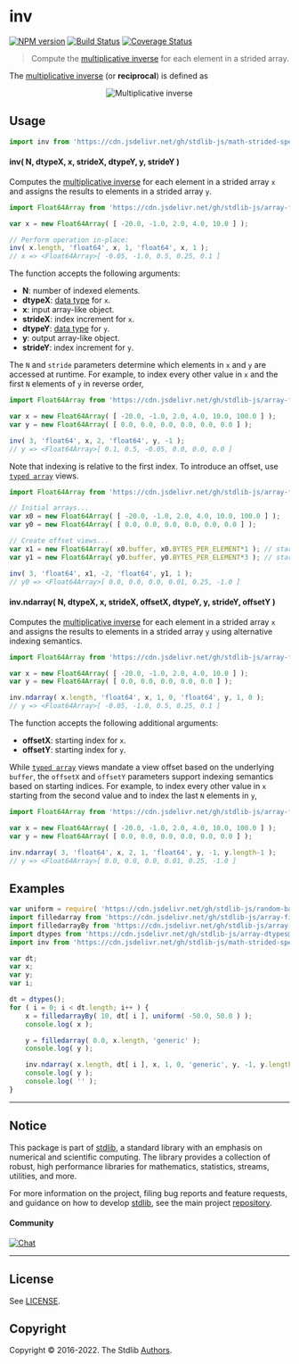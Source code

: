 <!--

@license Apache-2.0

Copyright (c) 2021 The Stdlib Authors.

Licensed under the Apache License, Version 2.0 (the "License");
you may not use this file except in compliance with the License.
You may obtain a copy of the License at

   http://www.apache.org/licenses/LICENSE-2.0

Unless required by applicable law or agreed to in writing, software
distributed under the License is distributed on an "AS IS" BASIS,
WITHOUT WARRANTIES OR CONDITIONS OF ANY KIND, either express or implied.
See the License for the specific language governing permissions and
limitations under the License.

-->

# inv

[![NPM version][npm-image]][npm-url] [![Build Status][test-image]][test-url] [![Coverage Status][coverage-image]][coverage-url] <!-- [![dependencies][dependencies-image]][dependencies-url] -->

> Compute the [multiplicative inverse][@stdlib/math/base/special/inv] for each element in a strided array.

<section class="intro">

The [multiplicative inverse][@stdlib/math/base/special/inv] (or **reciprocal**) is defined as

<!-- <equation class="equation" label="eq:multiplicative_inverse" align="center" raw="y = \frac{1}{x}" alt="Multiplicative inverse"> -->

<div class="equation" align="center" data-raw-text="y = \frac{1}{x}" data-equation="eq:multiplicative_inverse">
    <img src="https://cdn.jsdelivr.net/gh/stdlib-js/stdlib@c2ccda51c88b70a3311bc9ac46163826f945ebc0/lib/node_modules/@stdlib/math/strided/special/inv/docs/img/equation_multiplicative_inverse.svg" alt="Multiplicative inverse">
    <br>
</div>

<!-- </equation> -->

</section>

<!-- /.intro -->



<section class="usage">

## Usage

```javascript
import inv from 'https://cdn.jsdelivr.net/gh/stdlib-js/math-strided-special-inv@deno/mod.js';
```

#### inv( N, dtypeX, x, strideX, dtypeY, y, strideY )

Computes the [multiplicative inverse][@stdlib/math/base/special/inv] for each element in a strided array `x` and assigns the results to elements in a strided array `y`.

```javascript
import Float64Array from 'https://cdn.jsdelivr.net/gh/stdlib-js/array-float64@deno/mod.js';

var x = new Float64Array( [ -20.0, -1.0, 2.0, 4.0, 10.0 ] );

// Perform operation in-place:
inv( x.length, 'float64', x, 1, 'float64', x, 1 );
// x => <Float64Array>[ -0.05, -1.0, 0.5, 0.25, 0.1 ]
```

The function accepts the following arguments:

-   **N**: number of indexed elements.
-   **dtypeX**: [data type][@stdlib/strided/dtypes] for `x`.
-   **x**: input array-like object.
-   **strideX**: index increment for `x`.
-   **dtypeY**: [data type][@stdlib/strided/dtypes] for `y`.
-   **y**: output array-like object.
-   **strideY**: index increment for `y`.

The `N` and `stride` parameters determine which elements in `x` and `y` are accessed at runtime. For example, to index every other value in `x` and the first `N` elements of `y` in reverse order,

```javascript
import Float64Array from 'https://cdn.jsdelivr.net/gh/stdlib-js/array-float64@deno/mod.js';

var x = new Float64Array( [ -20.0, -1.0, 2.0, 4.0, 10.0, 100.0 ] );
var y = new Float64Array( [ 0.0, 0.0, 0.0, 0.0, 0.0, 0.0 ] );

inv( 3, 'float64', x, 2, 'float64', y, -1 );
// y => <Float64Array>[ 0.1, 0.5, -0.05, 0.0, 0.0, 0.0 ]
```

Note that indexing is relative to the first index. To introduce an offset, use [`typed array`][mdn-typed-array] views.

```javascript
import Float64Array from 'https://cdn.jsdelivr.net/gh/stdlib-js/array-float64@deno/mod.js';

// Initial arrays...
var x0 = new Float64Array( [ -20.0, -1.0, 2.0, 4.0, 10.0, 100.0 ] );
var y0 = new Float64Array( [ 0.0, 0.0, 0.0, 0.0, 0.0, 0.0 ] );

// Create offset views...
var x1 = new Float64Array( x0.buffer, x0.BYTES_PER_ELEMENT*1 ); // start at 2nd element
var y1 = new Float64Array( y0.buffer, y0.BYTES_PER_ELEMENT*3 ); // start at 4th element

inv( 3, 'float64', x1, -2, 'float64', y1, 1 );
// y0 => <Float64Array>[ 0.0, 0.0, 0.0, 0.01, 0.25, -1.0 ]
```

#### inv.ndarray( N, dtypeX, x, strideX, offsetX, dtypeY, y, strideY, offsetY )

Computes the [multiplicative inverse][@stdlib/math/base/special/inv] for each element in a strided array `x` and assigns the results to elements in a strided array `y` using alternative indexing semantics.

```javascript
import Float64Array from 'https://cdn.jsdelivr.net/gh/stdlib-js/array-float64@deno/mod.js';

var x = new Float64Array( [ -20.0, -1.0, 2.0, 4.0, 10.0 ] );
var y = new Float64Array( [ 0.0, 0.0, 0.0, 0.0, 0.0 ] );

inv.ndarray( x.length, 'float64', x, 1, 0, 'float64', y, 1, 0 );
// y => <Float64Array>[ -0.05, -1.0, 0.5, 0.25, 0.1 ]
```

The function accepts the following additional arguments:

-   **offsetX**: starting index for `x`.
-   **offsetY**: starting index for `y`.

While [`typed array`][mdn-typed-array] views mandate a view offset based on the underlying `buffer`, the `offsetX` and `offsetY` parameters support indexing semantics based on starting indices. For example, to index every other value in `x` starting from the second value and to index the last `N` elements in `y`,

```javascript
import Float64Array from 'https://cdn.jsdelivr.net/gh/stdlib-js/array-float64@deno/mod.js';

var x = new Float64Array( [ -20.0, -1.0, 2.0, 4.0, 10.0, 100.0 ] );
var y = new Float64Array( [ 0.0, 0.0, 0.0, 0.0, 0.0, 0.0 ] );

inv.ndarray( 3, 'float64', x, 2, 1, 'float64', y, -1, y.length-1 );
// y => <Float64Array>[ 0.0, 0.0, 0.0, 0.01, 0.25, -1.0 ]
```

</section>

<!-- /.usage -->

<section class="notes">

</section>

<!-- /.notes -->

<section class="examples">

## Examples

<!-- eslint no-undef: "error" -->

```javascript
var uniform = require( 'https://cdn.jsdelivr.net/gh/stdlib-js/random-base-uniform' ).factory;
import filledarray from 'https://cdn.jsdelivr.net/gh/stdlib-js/array-filled@deno/mod.js';
import filledarrayBy from 'https://cdn.jsdelivr.net/gh/stdlib-js/array-filled-by@deno/mod.js';
import dtypes from 'https://cdn.jsdelivr.net/gh/stdlib-js/array-dtypes@deno/mod.js';
import inv from 'https://cdn.jsdelivr.net/gh/stdlib-js/math-strided-special-inv@deno/mod.js';

var dt;
var x;
var y;
var i;

dt = dtypes();
for ( i = 0; i < dt.length; i++ ) {
    x = filledarrayBy( 10, dt[ i ], uniform( -50.0, 50.0 ) );
    console.log( x );

    y = filledarray( 0.0, x.length, 'generic' );
    console.log( y );

    inv.ndarray( x.length, dt[ i ], x, 1, 0, 'generic', y, -1, y.length-1 );
    console.log( y );
    console.log( '' );
}
```

</section>

<!-- /.examples -->

<!-- Section for related `stdlib` packages. Do not manually edit this section, as it is automatically populated. -->

<section class="related">

</section>

<!-- /.related -->

<!-- Section for all links. Make sure to keep an empty line after the `section` element and another before the `/section` close. -->


<section class="main-repo" >

* * *

## Notice

This package is part of [stdlib][stdlib], a standard library with an emphasis on numerical and scientific computing. The library provides a collection of robust, high performance libraries for mathematics, statistics, streams, utilities, and more.

For more information on the project, filing bug reports and feature requests, and guidance on how to develop [stdlib][stdlib], see the main project [repository][stdlib].

#### Community

[![Chat][chat-image]][chat-url]

---

## License

See [LICENSE][stdlib-license].


## Copyright

Copyright &copy; 2016-2022. The Stdlib [Authors][stdlib-authors].

</section>

<!-- /.stdlib -->

<!-- Section for all links. Make sure to keep an empty line after the `section` element and another before the `/section` close. -->

<section class="links">

[npm-image]: http://img.shields.io/npm/v/@stdlib/math-strided-special-inv.svg
[npm-url]: https://npmjs.org/package/@stdlib/math-strided-special-inv

[test-image]: https://github.com/stdlib-js/math-strided-special-inv/actions/workflows/test.yml/badge.svg?branch=v0.0.7
[test-url]: https://github.com/stdlib-js/math-strided-special-inv/actions/workflows/test.yml?query=branch:v0.0.7

[coverage-image]: https://img.shields.io/codecov/c/github/stdlib-js/math-strided-special-inv/main.svg
[coverage-url]: https://codecov.io/github/stdlib-js/math-strided-special-inv?branch=main

<!--

[dependencies-image]: https://img.shields.io/david/stdlib-js/math-strided-special-inv.svg
[dependencies-url]: https://david-dm.org/stdlib-js/math-strided-special-inv/main

-->

[chat-image]: https://img.shields.io/gitter/room/stdlib-js/stdlib.svg
[chat-url]: https://gitter.im/stdlib-js/stdlib/

[stdlib]: https://github.com/stdlib-js/stdlib

[stdlib-authors]: https://github.com/stdlib-js/stdlib/graphs/contributors

[umd]: https://github.com/umdjs/umd
[es-module]: https://developer.mozilla.org/en-US/docs/Web/JavaScript/Guide/Modules

[deno-url]: https://github.com/stdlib-js/math-strided-special-inv/tree/deno
[umd-url]: https://github.com/stdlib-js/math-strided-special-inv/tree/umd
[esm-url]: https://github.com/stdlib-js/math-strided-special-inv/tree/esm
[branches-url]: https://github.com/stdlib-js/math-strided-special-inv/blob/main/branches.md

[stdlib-license]: https://raw.githubusercontent.com/stdlib-js/math-strided-special-inv/main/LICENSE

[mdn-typed-array]: https://developer.mozilla.org/en-US/docs/Web/JavaScript/Reference/Global_Objects/TypedArray

[@stdlib/strided/dtypes]: https://github.com/stdlib-js/strided-dtypes/tree/deno

[@stdlib/math/base/special/inv]: https://github.com/stdlib-js/math-base-special-inv/tree/deno

</section>

<!-- /.links -->
